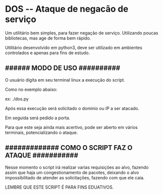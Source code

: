 <h1> DOS -- Ataque de negacão de serviço</h1>
<p>Um utilitário bem simples, para fazer negação de serviço. Utilizando poucas bibliotecas, mas age de forma bem rápido.</p>
<p>Utilitário desenvolvido em python3, deve ser utilizado em ambientes controlados e apenas para fins de estudo.</p>

<h2>###### MODO DE USO ##########</h2>
<p>O usuário digita em seu terminal linux a execução do script.</p>
<p>Como no exemplo abaixo:</p>
  <spam>ex: ./dos.py</spam>
<p>Após essa execução será solicitado o dominio ou IP a ser atacado.</p>
<p>Em seguida será pedido a porta.</p>
<p>Para que este seja ainda mais acertivo, pode ser aberto em vários terminais, potencializando o ataque.</p>
<h2>############# COMO O SCRIPT FAZ O ATAQUE ###########</h2>
<p> Nesse momento o script irá realizar varias requisições ao alvo, fazendo assim que haja um congestionamento de pacotes, deixando o alvo impossibilitado de atender as solicitações, fazendo
com que ele caia.</p>

<spam>LEMBRE QUE ESTE SCRIPT É PARA FINS EDUATIVOS.</spam>


